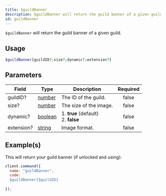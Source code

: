 ```yaml
---
title: $guildBanner
description: $guildBanner will return the guild banner of a given guild.
id: guildBanner
---
```


`$guildBanner` will return the guild banner of a given guild.

## Usage

```php
$guildBanner[guildID?;size?;dynamic?;extension?]
```

## Parameters

| Field      | Type                                                                                                | Description                               | Required |
| ---------- | --------------------------------------------------------------------------------------------------- | ----------------------------------------- | :------: |
| guildID?   | [number](https://developer.mozilla.org/en-US/docs/Web/JavaScript/Reference/Global_Objects/Number)   | The ID of the guild.                      |  false   |
| size?      | [number](https://developer.mozilla.org/en-US/docs/Web/JavaScript/Reference/Global_Objects/Number)   | The size of the image.                    |  false   |
| dynamic?   | [boolean](https://developer.mozilla.org/en-US/docs/Web/JavaScript/Reference/Global_Objects/Boolean) | 1. **true** (default) <br /> 2. **false** |  false   |
| extension? | [string](https://developer.mozilla.org/en-US/docs/Web/JavaScript/Reference/Global_Objects/String)   | Image format.                             |  false   |

## Example(s)

This will return your guild banner (if unlocked and using):

```javascript
client.command({
  name: "guildBanner",
  code: `
  $guildBanner[$guildID]
  `
});
```

